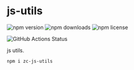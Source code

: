 # js-utils
![npm version](https://img.shields.io/npm/v/zc-js-utils)
![npm downloads](https://img.shields.io/npm/dm/zc-js-utils)
![npm license](https://img.shields.io/npm/l/zc-js-utils)

![GitHub Actions Status](https://github.com/alislin/js-utils/actions/workflows/npm-publish.yml/badge.svg)

js utils.

```shell
npm i zc-js-utils
```
